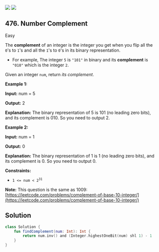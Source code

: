 [![](https://img.shields.io/github/stars/javadev/LeetCode-in-Kotlin?label=Stars&style=flat-square)](https://github.com/javadev/LeetCode-in-Kotlin)
[![](https://img.shields.io/github/forks/javadev/LeetCode-in-Kotlin?label=Fork%20me%20on%20GitHub%20&style=flat-square)](https://github.com/javadev/LeetCode-in-Kotlin/fork)

## 476\. Number Complement

Easy

The **complement** of an integer is the integer you get when you flip all the `0`'s to `1`'s and all the `1`'s to `0`'s in its binary representation.

*   For example, The integer `5` is `"101"` in binary and its **complement** is `"010"` which is the integer `2`.

Given an integer `num`, return _its complement_.

**Example 1:**

**Input:** num = 5

**Output:** 2

**Explanation:** The binary representation of 5 is 101 (no leading zero bits), and its complement is 010. So you need to output 2.

**Example 2:**

**Input:** num = 1

**Output:** 0

**Explanation:** The binary representation of 1 is 1 (no leading zero bits), and its complement is 0. So you need to output 0.

**Constraints:**

*   <code>1 <= num < 2<sup>31</sup></code>

**Note:** This question is the same as 1009: [https://leetcode.com/problems/complement-of-base-10-integer/](https://leetcode.com/problems/complement-of-base-10-integer/)

## Solution

```kotlin
class Solution {
    fun findComplement(num: Int): Int {
        return num.inv() and (Integer.highestOneBit(num) shl 1) - 1
    }
}
```